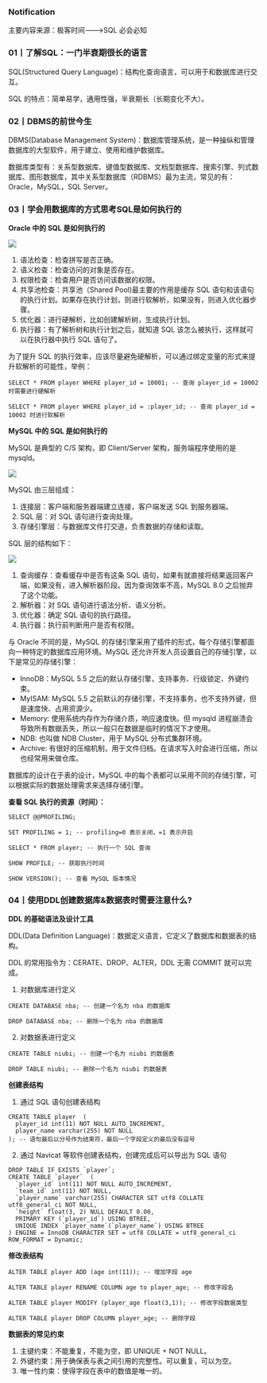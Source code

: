 ### Notification

主要内容来源：极客时间--->SQL 必会必知

### 01丨了解SQL：一门半衰期很长的语言

SQL(Structured Query Language)：结构化查询语言，可以用于和数据库进行交互。

SQL 的特点：简单易学，通用性强，半衰期长（长期变化不大）。



### 02丨DBMS的前世今生

DBMS(Database Management System)：数据库管理系统，是一种操纵和管理数据库的大型软件，用于建立、使用和维护数据库。

数据库类型有：关系型数据库、键值型数据库、文档型数据库、搜索引擎、列式数据库、图形数据库，其中关系型数据库（RDBMS）最为主流，常见的有：Oracle，MySQL，SQL Server。



### 03丨学会用数据库的方式思考SQL是如何执行的

**Oracle 中的 SQL 是如何执行的**

![](https://tva1.sinaimg.cn/large/006y8mN6ly1g6qrwiynhej30wo0bogms.jpg)

1. 语法检查：检查拼写是否正确。
2. 语义检查：检查访问的对象是否存在。
3. 权限检查：检查用户是否访问该数据的权限。
4. 共享池检查：共享池（Shared Pool)最主要的作用是缓存 SQL 语句和该语句的执行计划。如果存在执行计划，则进行软解析，如果没有，则进入优化器步骤。
5. 优化器：进行硬解析，比如创建解析树，生成执行计划。
6. 执行器：有了解析树和执行计划之后，就知道 SQL 该怎么被执行，这样就可以在执行器中执行 SQL 语句了。

为了提升 SQL 的执行效率，应该尽量避免硬解析，可以通过绑定变量的形式来提升软解析的可能性，举例：

```
SELECT * FROM player WHERE player_id = 10001; -- 查询 player_id = 10002 时需要进行硬解析

SELECT * FROM player WHERE player_id = :player_id; -- 查询 player_id = 10002 时进行软解析
```



**MySQL 中的 SQL 是如何执行的**

MySQL 是典型的 C/S 架构，即 Client/Server 架构，服务端程序使用的是 mysqld。

![](https://tva1.sinaimg.cn/large/006y8mN6ly1g6qrxg74iej30p00dcq4c.jpg)

MySQL 由三层组成：

1. 连接层：客户端和服务器端建立连接，客户端发送 SQL 到服务器端。
2. SQL 层：对 SQL 语句进行查询处理。
3. 存储引擎层：与数据库文件打交道，负责数据的存储和读取。

SQL 层的结构如下：

![](https://tva1.sinaimg.cn/large/006y8mN6ly1g6qrx4npl6j30cy0gm74x.jpg)

1. 查询缓存：查看缓存中是否有这条 SQL 语句，如果有就直接将结果返回客户端，如果没有，进入解析器阶段。因为查询效率不高，MySQL 8.0 之后抛弃了这个功能。
2. 解析器：对 SQL 语句进行语法分析、语义分析。
3. 优化器：确定 SQL 语句的执行路径。
4. 执行器：执行前判断用户是否有权限。

与 Oracle 不同的是，MySQL 的存储引擎采用了插件的形式，每个存储引擎都面向一种特定的数据库应用环境。MySQL 还允许开发人员设置自己的存储引擎，以下是常见的存储引擎：

- InnoDB：MySQL 5.5 之后的默认存储引擎，支持事务、行级锁定、外键约束。
- MyISAM: MySQL 5.5 之前默认的存储引擎，不支持事务，也不支持外键，但是速度快、占用资源少。
- Memory: 使用系统内存作为存储介质，响应速度快。但 mysqld 进程崩溃会导致所有数据丢失，所以一般只在数据是临时的情况下才使用。
- NDB: 也叫做 NDB Cluster，用于 MySQL 分布式集群环境。
- Archive: 有很好的压缩机制，用于文件归档。在请求写入时会进行压缩，所以也经常用来做仓库。

数据库的设计在于表的设计，MySQL 中的每个表都可以采用不同的存储引擎，可以根据实际的数据处理需求来选择存储引擎。

**查看 SQL 执行的资源（时间）：**

```
SELECT @@PROFILING;

SET PROFILING = 1; -- profiling=0 表示关闭，=1 表示开启

SELECT * FROM player; -- 执行一个 SQL 查询

SHOW PROFILE; -- 获取执行时间

SHOW VERSION(); -- 查看 MySQL 版本情况
```



###  04丨使用DDL创建数据库&数据表时需要注意什么?

**DDL 的基础语法及设计工具**

DDL(Data Definition Language)：数据定义语言，它定义了数据库和数据表的结构。

DDL 的常用指令为：CERATE、DROP、ALTER，DDL 无需 COMMIT 就可以完成。

1. 对数据库进行定义

```
CREATE DATABASE nba; -- 创建一个名为 nba 的数据库

DROP DATABASE nba; -- 删除一个名为 nba 的数据库
```

2. 对数据表进行定义

```
CREATE TABLE niubi; -- 创建一个名为 niubi 的数据表
	
DROP TABLE niubi; -- 删除一个名为 niubi 的数据表
```



**创建表结构**

1. 通过 SQL 语句创建表结构

```
CREATE TABLE player  (
  player_id int(11) NOT NULL AUTO_INCREMENT,
  player_name varchar(255) NOT NULL
); -- 语句最后以分号作为结束符，最后一个字段定义的最后没有逗号
```



2. 通过 Navicat 等软件创建表结构，创建完成后可以导出为 SQL 语句

```
DROP TABLE IF EXISTS `player`;
CREATE TABLE `player`  (
  `player_id` int(11) NOT NULL AUTO_INCREMENT,
  `team_id` int(11) NOT NULL,
  `player_name` varchar(255) CHARACTER SET utf8 COLLATE utf8_general_ci NOT NULL,
  `height` float(3, 2) NULL DEFAULT 0.00,
  PRIMARY KEY (`player_id`) USING BTREE,
  UNIQUE INDEX `player_name`(`player_name`) USING BTREE
) ENGINE = InnoDB CHARACTER SET = utf8 COLLATE = utf8_general_ci ROW_FORMAT = Dynamic;
```



**修改表结构**

```
ALTER TABLE player ADD (age int(11)); -- 增加字段 age

ALTER TABLE player RENAME COLUMN age to player_age; -- 修改字段名

ALTER TABLE player MODIFY (player_age float(3,1)); -- 修改字段数据类型

ALTER TABLE player DROP COLUMN player_age; -- 删除字段
```



**数据表的常见约束**

1. 主键约束：不能重复，不能为空，即 UNIQUE + NOT NULL。
2. 外键约束：用于确保表与表之间引用的完整性。可以重复，可以为空。
3. 唯一性约束：使得字段在表中的数值是唯一的。
